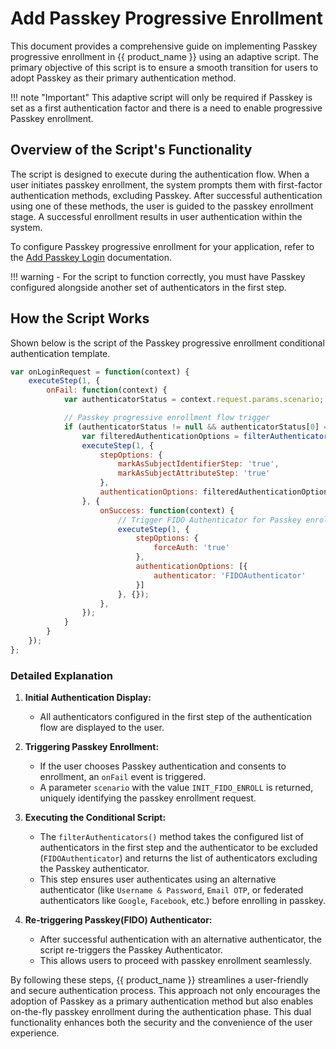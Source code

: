 # Add Passkey Progressive Enrollment

This document provides a comprehensive guide on implementing Passkey progressive enrollment in {{ product_name }} using an adaptive script. The primary objective of this script is to ensure a smooth transition for users to adopt Passkey as their primary authentication method.

!!! note "Important"
    This adaptive script will only be required if Passkey is set as a first authentication factor and there is a need to enable progressive Passkey enrollment.

## Overview of the Script's Functionality

The script is designed to execute during the authentication flow. When a user initiates passkey enrollment, the system prompts them with first-factor authentication methods, excluding Passkey. After successful authentication using one of these methods, the user is guided to the passkey enrollment stage. A successful enrollment results in user authentication within the system.

To configure Passkey progressive enrollment for your application, refer to the [Add Passkey Login]({{base_path}}/guides/authentication/passwordless-login/add-passwordless-login-with-passkey/) documentation.

!!! warning
    - For the script to function correctly, you must have Passkey configured alongside another set of authenticators in the first step.

## How the Script Works

Shown below is the script of the Passkey progressive enrollment conditional authentication template.

```javascript
var onLoginRequest = function(context) {
    executeStep(1, {
        onFail: function(context) {
            var authenticatorStatus = context.request.params.scenario;

            // Passkey progressive enrollment flow trigger
            if (authenticatorStatus != null && authenticatorStatus[0] == 'INIT_FIDO_ENROLL') {
                var filteredAuthenticationOptions = filterAuthenticators(context.steps[1].options, 'FIDOAuthenticator');
                executeStep(1, {
                    stepOptions: {
                        markAsSubjectIdentifierStep: 'true',
                        markAsSubjectAttributeStep: 'true'
                    },
                    authenticationOptions: filteredAuthenticationOptions
                }, {
                    onSuccess: function(context) {
                        // Trigger FIDO Authenticator for Passkey enrollment
                        executeStep(1, {
                            stepOptions: {
                                forceAuth: 'true'
                            },
                            authenticationOptions: [{
                                authenticator: 'FIDOAuthenticator'
                            }]
                        }, {});
                    },
                });
            }
        }
    });
};
```

### Detailed Explanation

1. **Initial Authentication Display:**
    - All authenticators configured in the first step of the authentication flow are displayed to the user.

2. **Triggering Passkey Enrollment:**
    - If the user chooses Passkey authentication and consents to enrollment, an `onFail` event is triggered.
    - A parameter `scenario` with the value `INIT_FIDO_ENROLL` is returned, uniquely identifying the passkey enrollment request.

3. **Executing the Conditional Script:**
    - The `filterAuthenticators()` method takes the configured list of authenticators in the first step and the authenticator to be excluded (`FIDOAuthenticator`) and returns the list of authenticators excluding the Passkey authenticator.
    - This step ensures user authenticates using an alternative authenticator (like `Username & Password`, `Email OTP`, or federated authenticators like `Google`, `Facebook`, etc.) before enrolling in passkey.

4. **Re-triggering Passkey(FIDO) Authenticator:**
    - After successful authentication with an alternative authenticator, the script re-triggers the Passkey Authenticator.
    - This allows users to proceed with passkey enrollment seamlessly.

By following these steps, {{ product_name }} streamlines a user-friendly and secure authentication process. This approach not only encourages the adoption of Passkey as a primary authentication method but also enables on-the-fly passkey enrollment during the authentication phase. This dual functionality enhances both the security and the convenience of the user experience.
